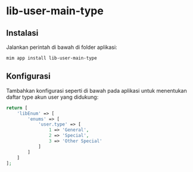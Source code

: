 # lib-user-main-type

## Instalasi

Jalankan perintah di bawah di folder aplikasi:

```
mim app install lib-user-main-type
```

## Konfigurasi

Tambahkan konfigurasi seperti di bawah pada aplikasi untuk menentukan
daftar type akun user yang didukung:

```php
return [
    'libEnum' => [
        'enums' => [
            'user.type' => [
                1 => 'General',
                2 => 'Special',
                3 => 'Other Special'
            ]
        ]
    ]
];
```